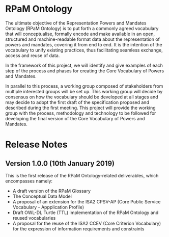 # RPaM Ontology

The ultimate objective of the Representation Powers and Mandates Ontology (RPaM Ontology) is to put forth a commonly agreed vocabulary that will conceptualise, formally encode and make available in an open, structured and machine-readable format data about the representation of powers and mandates, covering it from end to end. It is the intention of the vocabulary to unify existing practices, thus facilitating seamless exchange, access and reuse of data.

In the framework of this project, we will identify and give examples of each step of the process and phases for creating the Core Vocabulary of Powers and Mandates.

In parallel to this process, a working group composed of stakeholders from multiple interested groups will be set up. This working group will decide by consensus on how the vocabulary should be developed at all stages and may decide to adopt the first draft of the specification proposed and described during the first meeting. This project will provide the working group with the process, methodology and technology to be followed for developing the final version of the Core Vocabulary of Powers and Mandates.

# Release Notes

## Version 1.0.0 (10th January 2019)

This is the first release of the RPaM Ontology-related deliverables, which encompasses namely:

* A draft version of the RPaM Glossary
* The Conceptual Data Model 
* A proposal of an extension for the ISA2 CPSV-AP (Core Public Service Vocabulary - Appplication Profile)
* Draft OWL-DL Turtle (TTL) implementation of the RPaM Ontology and reused vocabularies
* A proposal for the reuse of the ISA2 CCEV (Core Criterion Vocabulary) for the expression of information requirements and constraints

